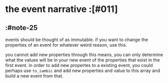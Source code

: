 # the event narrative :[#011]


## :#note-25

events should be thought of as immutable. if you want to change the
properties of an event for whatever weird reason, use this.

you cannot add new properties through this means, you can only determine
what the values will be in your new event of the properties that exist
in the first event. in order to add new propertes to a existing event,
you could perhaps use `to_iambic` and add new properties and value to
this array and build a new event from that.

